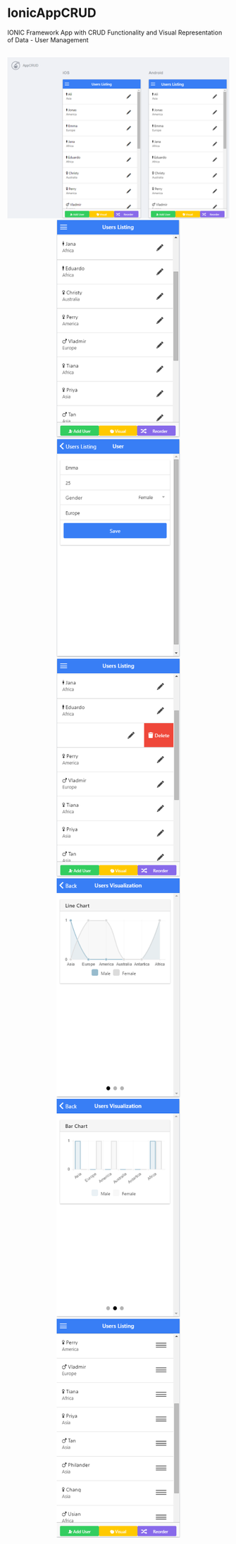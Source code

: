 # IonicAppCRUD
IONIC Framework App with CRUD Functionality and Visual Representation of Data - User Management
<br>
<br>
<div style="text-align: center;">
	<img src="https://github.com/DynamicRemo/IonicAppCRUD/blob/master/ScreenShots/Capture2.PNG" />
	<br>
	<img src="https://github.com/DynamicRemo/IonicAppCRUD/blob/master/ScreenShots/Capture3.PNG" width="280" />
	<img src="https://github.com/DynamicRemo/IonicAppCRUD/blob/master/ScreenShots/Capture4.PNG" width="280" />
	<img src="https://github.com/DynamicRemo/IonicAppCRUD/blob/master/ScreenShots/Capture5.PNG" width="280" />
	<img src="https://github.com/DynamicRemo/IonicAppCRUD/blob/master/ScreenShots/Capture6.PNG" width="280" />
	<img src="https://github.com/DynamicRemo/IonicAppCRUD/blob/master/ScreenShots/Capture7.PNG" width="280" />
	<img src="https://github.com/DynamicRemo/IonicAppCRUD/blob/master/ScreenShots/Capture8.PNG" width="280" />
</div>